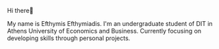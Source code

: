 Hi there🤝 

My name is Efthymis Efthymiadis. I'm an undergraduate student of DIT in Athens University of  Economics and Business.
Currently focusing on developing skills through personal projects.
